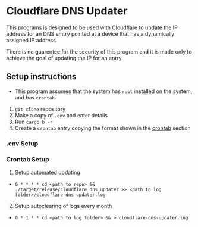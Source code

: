 # Cloudflare DNS Updater

This programs is designed to be used with Cloudflare to update the IP address for an DNS emtry pointed at a device that has a dynamically assigned IP address.

There is no guarentee for the security of this program and it is made only to achieve the goal of updating the IP for an entry.

## Setup instructions

* This program assumes that the system has `rust` installed on the system, and has `crontab`.

1. `git clone` repository
2. Make a copy of `.env` and enter details.
3. Run `cargo b -r`
4. Create a `crontab` entry copying the format shown in the [crontab](#Crontab-Setup) section

### .env Setup


### Crontab Setup

1. Setup automated updating
*  `0 * * * * cd <path to repo> && ./target/release/cloudflare_dns_updater >> <path to log folder>/cloudflare-dns-updater.log`
2. Setup autoclearing of logs every month
* `0 * 1 * * cd <path to log folder> && > cloudflare-dns-updater.log`
